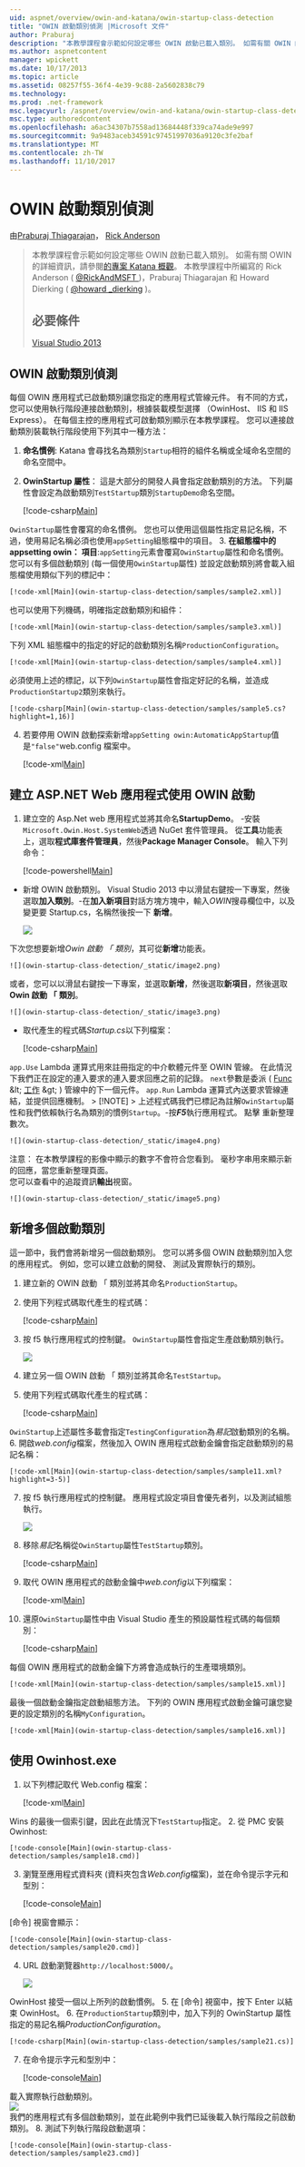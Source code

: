 ```yaml
---
uid: aspnet/overview/owin-and-katana/owin-startup-class-detection
title: "OWIN 啟動類別偵測 |Microsoft 文件"
author: Praburaj
description: "本教學課程會示範如何設定哪些 OWIN 啟動已載入類別。 如需有關 OWIN 的詳細資訊，請參閱的專案 Katana 概觀。 本教學課程是..."
ms.author: aspnetcontent
manager: wpickett
ms.date: 10/17/2013
ms.topic: article
ms.assetid: 08257f55-36f4-4e39-9c88-2a5602838c79
ms.technology: 
ms.prod: .net-framework
msc.legacyurl: /aspnet/overview/owin-and-katana/owin-startup-class-detection
msc.type: authoredcontent
ms.openlocfilehash: a6ac34307b7558ad13684448f339ca74ade9e997
ms.sourcegitcommit: 9a9483aceb34591c97451997036a9120c3fe2baf
ms.translationtype: MT
ms.contentlocale: zh-TW
ms.lasthandoff: 11/10/2017
---
```

<a name="owin-startup-class-detection"></a>OWIN 啟動類別偵測
====================
由[Praburaj Thiagarajan](https://github.com/Praburaj)， [Rick Anderson](https://github.com/Rick-Anderson)

> 本教學課程會示範如何設定哪些 OWIN 啟動已載入類別。 如需有關 OWIN 的詳細資訊，請參閱[的專案 Katana 概觀](an-overview-of-project-katana.md)。 本教學課程中所編寫的 Rick Anderson ( [ @RickAndMSFT ](https://twitter.com/#!/RickAndMSFT) )，Praburaj Thiagarajan 和 Howard Dierking ( [ @howard \_dierking](https://twitter.com/howard_dierking) )。
> 
> ## <a name="prerequisites"></a>必要條件
> 
> [Visual Studio 2013](https://www.microsoft.com/visualstudio/eng/2013-downloads)


## <a name="owin-startup-class-detection"></a>OWIN 啟動類別偵測

 每個 OWIN 應用程式已啟動類別讓您指定的應用程式管線元件。 有不同的方式，您可以使用執行階段連接啟動類別，根據裝載模型選擇 （OwinHost、 IIS 和 IIS Express）。 在每個主控的應用程式可啟動類別顯示在本教學課程。 您可以連接啟動類別裝載執行階段使用下列其中一種方法：  

1. **命名慣例**: Katana 會尋找名為類別`Startup`相符的組件名稱或全域命名空間的命名空間中。
2. **OwinStartup 屬性**： 這是大部分的開發人員會指定啟動類別的方法。 下列屬性會設定為啟動類別`TestStartup`類別`StartupDemo`命名空間。 

    [!code-csharp[Main](owin-startup-class-detection/samples/sample1.cs)]

 `OwinStartup`屬性會覆寫的命名慣例。 您也可以使用這個屬性指定易記名稱，不過，使用易記名稱必須也使用`appSetting`組態檔中的項目。
3. **在組態檔中的 appsetting owin： 項目**:`appSetting`元素會覆寫`OwinStartup`屬性和命名慣例。 您可以有多個啟動類別 (每一個使用`OwinStartup`屬性) 並設定啟動類別將會載入組態檔使用類似下列的標記中：  

    [!code-xml[Main](owin-startup-class-detection/samples/sample2.xml)]

 也可以使用下列機碼，明確指定啟動類別和組件： 

    [!code-xml[Main](owin-startup-class-detection/samples/sample3.xml)]

 下列 XML 組態檔中的指定的好記的啟動類別名稱`ProductionConfiguration`。  

    [!code-xml[Main](owin-startup-class-detection/samples/sample4.xml)]

 必須使用上述的標記，以下列`OwinStartup`屬性會指定好記的名稱，並造成`ProductionStartup2`類別來執行。

    [!code-csharp[Main](owin-startup-class-detection/samples/sample5.cs?highlight=1,16)]
4. 若要停用 OWIN 啟動探索新增`appSetting owin:AutomaticAppStartup`值是`"false"`web.config 檔案中。

    [!code-xml[Main](owin-startup-class-detection/samples/sample6.xml)]

## <a name="create-an-aspnet-web-app-using-owin-startup"></a>建立 ASP.NET Web 應用程式使用 OWIN 啟動

1. 建立空的 Asp.Net web 應用程式並將其命名**StartupDemo**。 -安裝`Microsoft.Owin.Host.SystemWeb`透過 NuGet 套件管理員。 從**工具**功能表上，選取**程式庫套件管理員**，然後**Package Manager Console**。 輸入下列命令：  

    [!code-powershell[Main](owin-startup-class-detection/samples/sample7.ps1)]
- 新增 OWIN 啟動類別。 Visual Studio 2013 中以滑鼠右鍵按一下專案，然後選取**加入類別**。-在**加入新項目**對話方塊方塊中，輸入*OWIN*搜尋欄位中，以及變更要 Startup.cs，名稱然後按一下 **新增**。  
  
    ![](owin-startup-class-detection/_static/image1.png)   
  
 下次您想要新增*Owin 啟動 「 類別*，其可從**新增**功能表。  
   
    ![](owin-startup-class-detection/_static/image2.png)  
  
 或者，您可以以滑鼠右鍵按一下專案，並選取**新增**，然後選取**新項目**，然後選取**Owin 啟動 「 類別**。  
  
    ![](owin-startup-class-detection/_static/image3.png)  
  
- 取代產生的程式碼*Startup.cs*以下列檔案：  

    [!code-csharp[Main](owin-startup-class-detection/samples/sample8.cs?highlight=5,7,15-28,31-34)]
  
 `app.Use` Lambda 運算式用來註冊指定的中介軟體元件至 OWIN 管線。 在此情況下我們正在設定的連入要求的連入要求回應之前的記錄。 `next`參數是委派 ( [Func](https://msdn.microsoft.com/en-us/library/bb534960(v=vs.100).aspx) &lt; [工作](https://msdn.microsoft.com/en-us/library/dd321424(v=vs.100).aspx) &gt; ) 管線中的下一個元件。 `app.Run` Lambda 運算式內送要求管線連結，並提供回應機制。
     > [!NOTE]
     > 上述程式碼我們已標記為註解`OwinStartup`屬性和我們依賴執行名為類別的慣例`Startup`。-按***F5***執行應用程式。 點擊 重新整理數次。  
  
    ![](owin-startup-class-detection/_static/image4.png)  
注意： 在本教學課程的影像中顯示的數字不會符合您看到。 毫秒字串用來顯示新的回應，當您重新整理頁面。  
 您可以查看中的追蹤資訊**輸出**視窗。  
  
    ![](owin-startup-class-detection/_static/image5.png)

## <a name="add-more-startup-classes"></a>新增多個啟動類別

這一節中，我們會將新增另一個啟動類別。 您可以將多個 OWIN 啟動類別加入您的應用程式。 例如，您可以建立啟動的開發、 測試及實際執行的類別。

1. 建立新的 OWIN 啟動 「 類別並將其命名`ProductionStartup`。
2. 使用下列程式碼取代產生的程式碼：

    [!code-csharp[Main](owin-startup-class-detection/samples/sample9.cs?highlight=14-18)]
3. 按 f5 執行應用程式的控制鍵。 `OwinStartup`屬性會指定生產啟動類別執行。  
  
    ![](owin-startup-class-detection/_static/image6.png)
4. 建立另一個 OWIN 啟動 「 類別並將其命名`TestStartup`。
5. 使用下列程式碼取代產生的程式碼：  

    [!code-csharp[Main](owin-startup-class-detection/samples/sample10.cs?highlight=6,14-18)]

 `OwinStartup`上述屬性多載會指定`TestingConfiguration`為*易記*啟動類別的名稱。
6. 開啟*web.config*檔案，然後加入 OWIN 應用程式啟動金鑰會指定啟動類別的易記名稱：

    [!code-xml[Main](owin-startup-class-detection/samples/sample11.xml?highlight=3-5)]
7. 按 f5 執行應用程式的控制鍵。 應用程式設定項目會優先者列，以及測試組態執行。  
  
    ![](owin-startup-class-detection/_static/image7.png)
8. 移除*易記*名稱從`OwinStartup`屬性`TestStartup`類別。

    [!code-csharp[Main](owin-startup-class-detection/samples/sample12.cs)]
9. 取代 OWIN 應用程式的啟動金鑰中*web.config*以下列檔案：

    [!code-xml[Main](owin-startup-class-detection/samples/sample13.xml)]
10. 還原`OwinStartup`屬性中由 Visual Studio 產生的預設屬性程式碼的每個類別：  

    [!code-csharp[Main](owin-startup-class-detection/samples/sample14.cs)]

 每個 OWIN 應用程式的啟動金鑰下方將會造成執行的生產環境類別。 

    [!code-xml[Main](owin-startup-class-detection/samples/sample15.xml)]

 最後一個啟動金鑰指定啟動組態方法。 下列的 OWIN 應用程式啟動金鑰可讓您變更的設定類別的名稱`MyConfiguration`。

    [!code-xml[Main](owin-startup-class-detection/samples/sample16.xml)]

## <a name="using-owinhostexe"></a>使用 Owinhost.exe

1. 以下列標記取代 Web.config 檔案：  

    [!code-xml[Main](owin-startup-class-detection/samples/sample17.xml?highlight=3-6)]

 Wins 的最後一個索引鍵，因此在此情況下`TestStartup`指定。
2. 從 PMC 安裝 Owinhost: 

    [!code-console[Main](owin-startup-class-detection/samples/sample18.cmd)]
3. 瀏覽至應用程式資料夾 (資料夾包含*Web.config*檔案)，並在命令提示字元和型別： 

    [!code-console[Main](owin-startup-class-detection/samples/sample19.cmd)]

 [命令] 視窗會顯示： 

    [!code-console[Main](owin-startup-class-detection/samples/sample20.cmd)]
4. URL 啟動瀏覽器`http://localhost:5000/`。  
  
    ![](owin-startup-class-detection/_static/image8.png)  
  
 OwinHost 接受一個以上所列的啟動慣例。
5. 在 [命令] 視窗中，按下 Enter 以結束 OwinHost。
6. 在`ProductionStartup`類別中，加入下列的 OwinStartup 屬性指定的易記名稱*ProductionConfiguration*。

    [!code-csharp[Main](owin-startup-class-detection/samples/sample21.cs)]
7. 在命令提示字元和型別中： 

    [!code-console[Main](owin-startup-class-detection/samples/sample22.cmd)]

 載入實際執行啟動類別。  
    ![](owin-startup-class-detection/_static/image9.png)  
 我們的應用程式有多個啟動類別，並在此範例中我們已延後載入執行階段之前啟動類別。
8. 測試下列執行階段啟動選項：

    [!code-console[Main](owin-startup-class-detection/samples/sample23.cmd)]
